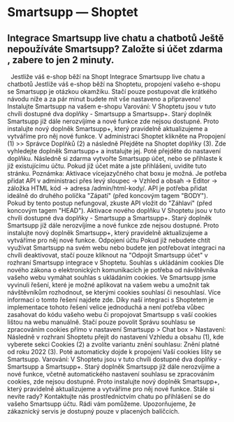 # Smartsupp — Shoptet
## Integrace Smartsupp live chatu a chatbotů Ještě nepoužíváte Smartsupp? Založte si účet zdarma , zabere to jen 2 minuty.
  Jestliže váš e-shop běží na Shopt
Integrace Smartsupp live chatu a chatbotů
Jestliže váš e-shop běží na Shoptetu, propojení vašeho e-shopu se Smartsupp je otázkou okamžiku. Stačí pouze postupovat dle krátkého návodu níže a za pár minut budete mít vše nastaveno a připraveno!
Instalujte Smartsupp na vašem e-shopu
Varování: V Shoptetu jsou v tuto chvíli dostupné dva doplňky - Smartsupp a Smartsupp+. Starý doplněk Smartsupp jíž dále nerozvíjíme a nové funkce zde nejsou dostupné. Proto instalujte nový doplněk Smartsupp+, který pravidelně aktualizujeme a vytváříme pro něj nové funkce.
V administraci Shoptet klikněte na Propojení (1) >> Správce Doplňků (2) a následně Přejděte na Shoptet doplňky (3).
Zde vyhledejte doplněk Smartsupp+ a instalujte jej. Poté přejděte do nastavení doplňku. Následně si zdarma vytvořte Smartsupp účet, nebo se přihlaste k již existujícímu účtu. Pokud již účet máte a jste přihlášeni, uvidíte tuto stránku. 
Poznámka: Aktivace vícejazyčného chat boxu je možná. Je potřeba přidat API v administraci přes levý sloupec → Vzhled a obsah → Editor → záložka HTML kód → adresa /admin/html-kody/. 
API je potřeba přidat ideálně do druhého políčka "Zápatí" (před koncovým tagem "BODY").
Pokud by tento postup nefungoval, zkuste API vložit do "Záhlaví" (před koncovým tagem "HEAD").
Aktivace nového doplňku
V Shoptetu jsou v tuto chvíli dostupné dva doplňky - Smartsupp a Smartsupp+. Starý doplněk Smartsupp jíž dále nerozvíjíme a nové funkce zde nejsou dostupné. Proto instalujte nový doplněk Smartsupp+, který pravidelně aktualizujeme a vytváříme pro něj nové funkce.
Odpojení účtu
Pokud již nebudete chtít využívat Smartsupp na svém webu nebo budete jen potřebovat integraci na chvíli deaktivovat, stačí pouze kliknout na "Odpojit Smartsupp účet" v rozhraní Smartsupp integrace v Shoptetu.
Souhlas s ukládáním cookies
Dle nového zákona o elektronických komunikacích je potřeba od návštěvníka vašeho webu vymáhat souhlas s ukládáním cookies. Ve Smartsupp jsme vyvinuli řešení, které je možné aplikovat na vašem webu a umožnit tak návštěvníkům rozhodnout, se kterými cookies souhlasí či nesouhlasí. Více informací o tomto řešení najdete zde. 
Díky naší integraci s Shoptetem je implementace tohoto řešení velice jednoduchá a není potřeba vůbec zasahovat do kódu vašeho webu či propojovat Smartsupp s vaší cookies lištou na webu manuálně. Stačí pouze povolit Správu souhlasu se zpracováním cookies přímo v nastavení Smartsupp > Chat box > Nastavení:
Následně v rozhraní Shoptetu přejít do nastavení Vzhledu a obsahu (1), kde vyberete sekci Cookies (2) a zvolíte variantu znění souhlasu: Znění platné od roku 2022 (3). Poté automaticky dojde k propojení Vaší cookies lišty se Smartsupp. 
Varování: V Shoptetu jsou v tuto chvíli dostupné dva doplňky - Smartsupp a Smartsupp+. Starý doplněk Smartsupp jíž dále nerozvíjíme a nové funkce, včetně automatického nastavení souhlasu se zpracováním cookies, zde nejsou dostupné. Proto instalujte nový doplněk Smartsupp+, který pravidelně aktualizujeme a vytváříme pro něj nové funkce.
Stále si nevíte rady? Kontaktujte nás prostřednictvím chatu po přihlášení se do vašeho Smartsupp účtu. Rádi vám pomůžeme. Upozorňujeme, že zákaznický servis je dostupný pouze v placených balíčcích.

